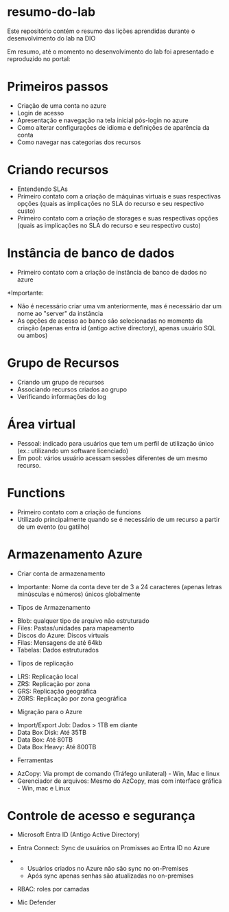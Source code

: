 # resumo-do-lab
Este repositório contém o resumo das lições aprendidas durante o desenvolvimento do lab na DIO

Em resumo, até o momento no desenvolvimento do lab foi apresentado e reproduzido no portal:

# Primeiros passos
- Criação de uma conta no azure
- Login de acesso
- Apresentação e navegação na tela inicial pós-login no azure
- Como alterar configurações de idioma e definições de aparência da conta
- Como navegar nas categorias dos recursos

# Criando recursos
- Entendendo SLAs
- Primeiro contato com a criação de máquinas virtuais e suas respectivas opções (quais as implicações no SLA do recurso e seu respectivo custo)
- Primeiro contato com a criação de storages e suas respectivas opções (quais as implicações no SLA do recurso e seu respectivo custo)

# Instância de banco de dados
- Primeiro contato com a criação de instância de banco de dados no azure

*Importante:

- Não é necessário criar uma vm anteriormente, mas é necessário dar um nome ao "server" da instância
- As opções de acesso ao banco são selecionadas no momento da criação (apenas entra id (antigo active directory), apenas usuário SQL ou ambos)

# Grupo de Recursos
- Criando um grupo de recursos
- Associando recursos criados ao grupo
- Verificando informações do log

# Área virtual
- Pessoal: indicado para usuários que tem um perfil de utilização único (ex.: utilizando um software licenciado)
- Em pool: vários usuário acessam sessões diferentes de um mesmo recurso.

# Functions
- Primeiro contato com a criação de funcions
- Utilizado principalmente quando se é necessário de um recurso a partir de um evento (ou gatilho)

# Armazenamento Azure
- Criar conta de armazenamento
* Importante: Nome da conta deve ter de 3 a 24 caracteres (apenas letras minúsculas e números) únicos globalmente

* Tipos de Armazenamento
- Blob: qualquer tipo de arquivo não estruturado
- Files: Pastas/unidades para mapeamento
- Discos do Azure: Discos virtuais
- Filas: Mensagens de até 64kb
- Tabelas: Dados estruturados

* Tipos de replicação
- LRS: Replicação local
- ZRS: Replicação por zona
- GRS: Replicação geográfica
- ZGRS: Replicação por zona geográfica

* Migração para o Azure
- Import/Export Job: Dados > 1TB em diante
- Data Box Disk: Até 35TB
- Data Box: Até 80TB
- Data Box Heavy: Até 800TB

* Ferramentas 
- AzCopy: Via prompt de comando (Tráfego unilateral) - Win, Mac e linux
- Gerenciador de arquivos: Mesmo do AzCopy, mas com interface gráfica - Win, mac e Linux

# Controle de acesso e segurança
- Microsoft Entra ID (Antigo Active Directory)
- Entra Connect: Sync de usuários on Promisses ao Entra ID no Azure
- - Usuários criados no Azure não são sync no on-Premises
  - Após sync apenas senhas são atualizadas no on-premises
    
- RBAC: roles por camadas
- Mic Defender

